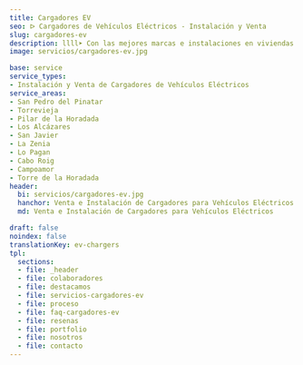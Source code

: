 ```yaml
---
title: Cargadores EV
seo: ᐅ Cargadores de Vehículos Eléctricos - Instalación y Venta
slug: cargadores-ev
description: llll➤ Con las mejores marcas e instalaciones en viviendas y garajes comunitarios. ✅ Contáctanos para asesoramiento personalizado y presupuestos.
image: servicios/cargadores-ev.jpg

base: service
service_types:
- Instalación y Venta de Cargadores de Vehículos Eléctricos
service_areas:
- San Pedro del Pinatar
- Torrevieja
- Pilar de la Horadada
- Los Alcázares
- San Javier
- La Zenia
- Lo Pagan
- Cabo Roig
- Campoamor
- Torre de la Horadada
header:
  bi: servicios/cargadores-ev.jpg
  hanchor: Venta e Instalación de Cargadores para Vehículos Eléctricos
  md: Venta e Instalación de Cargadores para Vehículos Eléctricos

draft: false
noindex: false
translationKey: ev-chargers
tpl:
  sections:
  - file: _header
  - file: colaboradores
  - file: destacamos
  - file: servicios-cargadores-ev
  - file: proceso
  - file: faq-cargadores-ev
  - file: resenas
  - file: portfolio
  - file: nosotros
  - file: contacto
---
```

